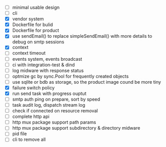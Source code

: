   - [ ] minimal usable design
  - [ ] cli
  - [x] vendor system
  - [x] Dockerfile for bulid
  - [x] Dockerfile for product
  - [x] use sendEmail() to replace simpleSendEmail() with more details to debug on smtp sessions
  - [x] context
  - [ ] context timeout
  - [ ] events system, events broadcast
  - [ ] ci with integration-test & dind
  - [ ] log midware with response status
  - [ ] optmize gc by sync.Pool for frequently created objects
  - [ ] use sqlite or bdb as storage, so the product image cound be more tiny
  - [x] failure switch policy
  - [x] run send task with progress ouptut
  - [ ] smtp auth ping on prepare, sort by speed
  - [ ] task audit log, dispatch stream log
  - [ ] check if connected on resource removal
  - [ ] complete http api
  - [ ] http mux package support path params
  - [ ] http mux package support subdirectory & directory midware
  - [ ] pid file
  - [ ] cli to remove all

